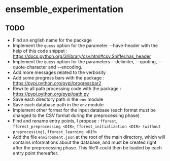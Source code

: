# ensemble_experimentation
## TODO
* Find an english name for the package
* Implement the `guess` option for the parameter --have-header with the help of this code snippet : https://docs.python.org/3/library/csv.html#csv.Sniffer.has_header
* Implement the `guess` option for the parameters --delimiter, --quoting, --quote-character and --encoding.
* Add more messages related to the verbosity
* Add some progress bars with the package : https://pypi.python.org/pypi/progressbar2
* Rewrite all path processing code with the package : https://pypi.python.org/pypi/path.py
* Save each directory path in the `env` module
* Save each database path in the `env` module
* Implement other format for the input database (each format must be changed to the CSV format during the preprocessing phase)
* Find and rename entry points, I propose : `fforest`, `fforest_preprocessing <DIR>`, `fforest_initialization <DIR> (without preprocessing)`, `fforest_learning <DIR>`
* Add the file `environment.json` at the root of the main directory, which will contains informations about the database, and must be created right after the preprocessing phase. This file'll could then be loaded by each entry point thereafter.
